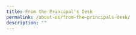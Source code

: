 ```yaml
---
title: From the Principal's Desk
permalink: /about-us/from-the-principals-desk/
description: ""
---
```


